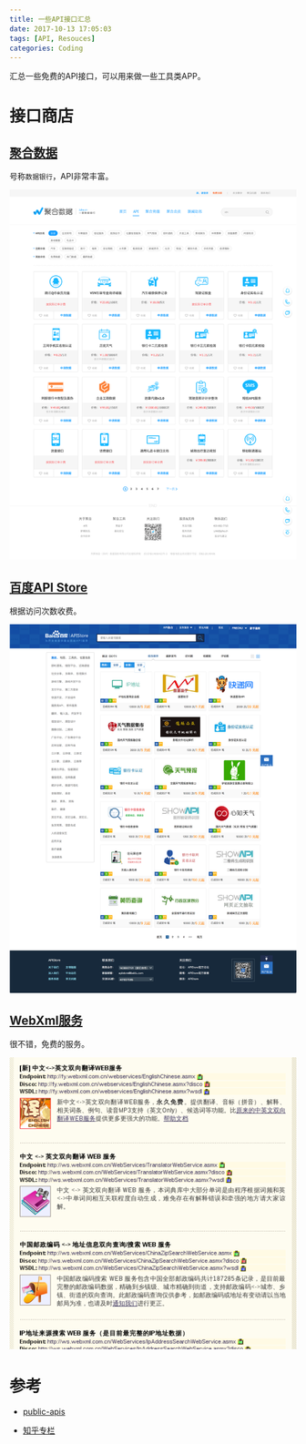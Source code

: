 ```yaml
---
title: 一些API接口汇总
date: 2017-10-13 17:05:03
tags: [API, Resouces]
categories: Coding
---
```


汇总一些免费的API接口，可以用来做一些工具类APP。

<!-- more -->

# 接口商店

## [聚合数据](https://www.juhe.cn)

号称`数据银行`，API非常丰富。

![](/images/myblog/juhe.cn.png)

## [百度API Store](http://apistore.baidu.com/astore/classificationservicelist.html)

根据访问次数收费。

![](/images/myblog/baidu_api.png)

## [WebXml服务](http://www.webxml.com.cn/zh_cn/index.aspx)

很不错，免费的服务。

![](/images/myblog/webxml.png)

# 参考

* [public-apis][1]

* [知乎专栏][2]

[1]: https://github.com/toddmotto/public-apis
[2]: https://zhuanlan.zhihu.com/p/21320392
